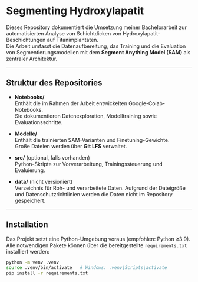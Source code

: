 # Segmenting Hydroxylapatit

Dieses Repository dokumentiert die Umsetzung meiner Bachelorarbeit zur automatisierten Analyse von Schichtdicken von Hydroxylapatit-Beschichtungen auf Titanimplantaten.  
Die Arbeit umfasst die Datenaufbereitung, das Training und die Evaluation von Segmentierungsmodellen mit dem **Segment Anything Model (SAM)** als zentraler Architektur.

---

## Struktur des Repositories

- **Notebooks/**  
  Enthält die im Rahmen der Arbeit entwickelten Google-Colab-Notebooks.  
  Sie dokumentieren Datenexploration, Modelltraining sowie Evaluationsschritte.  

- **Modelle/**  
  Enthält die trainierten SAM-Varianten und Finetuning-Gewichte.  
  Große Dateien werden über **Git LFS** verwaltet.  

- **src/** (optional, falls vorhanden)  
  Python-Skripte zur Vorverarbeitung, Trainingssteuerung und Evaluierung.  

- **data/** (nicht versioniert)  
  Verzeichnis für Roh- und verarbeitete Daten. Aufgrund der Dateigröße und Datenschutzrichtlinien werden die Daten nicht im Repository gespeichert.  

---

## Installation

Das Projekt setzt eine Python-Umgebung voraus (empfohlen: Python ≥3.9).  
Alle notwendigen Pakete können über die bereitgestellte `requirements.txt` installiert werden:

```bash
python -m venv .venv
source .venv/bin/activate   # Windows: .venv\Scripts\activate
pip install -r requirements.txt
